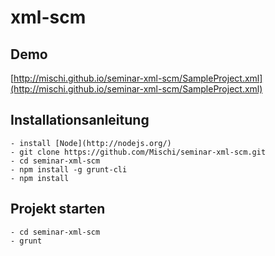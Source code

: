 xml-scm
===============================

## Demo

[http://mischi.github.io/seminar-xml-scm/SampleProject.xml](http://mischi.github.io/seminar-xml-scm/SampleProject.xml)


## Installationsanleitung

	- install [Node](http://nodejs.org/)
	- git clone https://github.com/Mischi/seminar-xml-scm.git
	- cd seminar-xml-scm
	- npm install -g grunt-cli
	- npm install

## Projekt starten

	- cd seminar-xml-scm
	- grunt